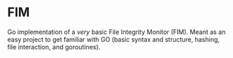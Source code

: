 # FIM
Go implementation of a *very* basic File Integrity Monitor (FIM). Meant as an easy project to get familiar with GO (basic syntax and structure, hashing, file interaction, and goroutines).
